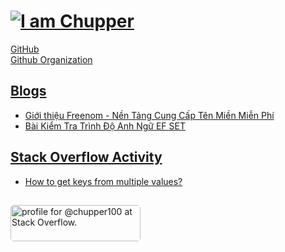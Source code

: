 # [![I am Chupper](https://readme-typing-svg.herokuapp.com/?lines=I+am+Chupper)](#)

[GitHub](https://github.com/chupper100) <br/>
[Github Organization](https://github.com/Chupper-Studio)

## [Blogs](https://blogcuadat08.blogspot.com)
<!-- BLOG-POST-LIST:START -->
- [Giới thiệu Freenom - Nền Tảng Cung Cấp Tên Miền Miễn Phí](https://blogcuadat08.blogspot.com/2021/11/freenom-nen-tang-cung-cap-ten-mien-mien.html)
- [Bài Kiểm Tra Trình Độ Anh Ngữ EF SET](https://blogcuadat08.blogspot.com/2021/09/bai-kiem-tra-trinh-do-anh-ngu-ef-set.html)
<!-- BLOG-POST-LIST:END -->

## [Stack Overflow Activity](https://stackoverflow.com/users/15875691)
<!-- STACKOVERFLOW:START -->
- [How to get keys from multiple values?](https://stackoverflow.com/questions/68710915/how-to-get-keys-from-multiple-values)
<!-- STACKOVERFLOW:END -->

## 
<a href="https://stackoverflow.com/users/15875691/chup"><img src="https://stackoverflow.com/users/flair/15875691.png?theme=dark" style=
"border-radius: 5px;" width="208" height="58" alt="profile for @chupper100 at Stack Overflow." title="profile for chup at Stack Overflow, Q&amp;A for professional and enthusiast programmers"></a>











<!---
chupper100/chupper100 is a ✨ special ✨ repository because its `README.md` (this file) appears on your GitHub profile.
You can click the Preview link to take a look at your changes.
--->
